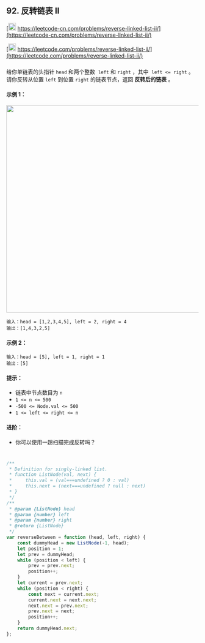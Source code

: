 ## 92. 反转链表 II

[<img src="https://static.leetcode-cn.com/cn-mono-assets/production/assets/logo-dark-cn.c42314a8.svg" height="20" /> https://leetcode-cn.com/problems/reverse-linked-list-ii/](https://leetcode-cn.com/problems/reverse-linked-list-ii/)

[<img src="https://assets.leetcode.com/static_assets/public/webpack_bundles/images/logo-dark.e99485d9b.svg" height="20"/> https://leetcode.com/problems/reverse-linked-list-ii/](https://leetcode.com/problems/reverse-linked-list-ii/)

###

给你单链表的头指针 `head` 和两个整数  `left` 和 `right` ，其中  `left <= right` 。请你反转从位置 `left` 到位置 `right` 的链表节点，返回 **反转后的链表** 。

#### 示例 1：

<img src="https://assets.leetcode.com/uploads/2021/02/19/rev2ex2.jpg"  width="542" />

```
输入：head = [1,2,3,4,5], left = 2, right = 4
输出：[1,4,3,2,5]
```

#### 示例 2：

```
输入：head = [5], left = 1, right = 1
输出：[5]
```

#### 提示：

-   链表中节点数目为 `n`
-   `1 <= n <= 500`
-   `-500 <= Node.val <= 500`
-   `1 <= left <= right <= n`

#### 进阶：

-   你可以使用一趟扫描完成反转吗？

#

```js
/**
 * Definition for singly-linked list.
 * function ListNode(val, next) {
 *     this.val = (val===undefined ? 0 : val)
 *     this.next = (next===undefined ? null : next)
 * }
 */
/**
 * @param {ListNode} head
 * @param {number} left
 * @param {number} right
 * @return {ListNode}
 */
var reverseBetween = function (head, left, right) {
    const dummyHead = new ListNode(-1, head);
    let position = 1;
    let prev = dummyHead;
    while (position < left) {
        prev = prev.next;
        position++;
    }
    let current = prev.next;
    while (position < right) {
        const next = current.next;
        current.next = next.next;
        next.next = prev.next;
        prev.next = next;
        position++;
    }
    return dummyHead.next;
};
```

